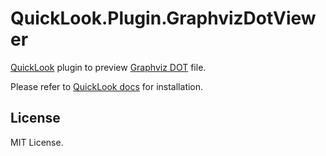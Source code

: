 # QuickLook.Plugin.GraphvizDotViewer

[QuickLook](https://github.com/QL-Win/QuickLook) plugin to preview [Graphviz DOT](https://graphviz.org/) file.

Please refer to [QuickLook docs](https://github.com/QL-Win/QuickLook/wiki/Available-Plugins#how-to-install-or-upgrade-a-plugin) for installation.

## License

MIT License.
